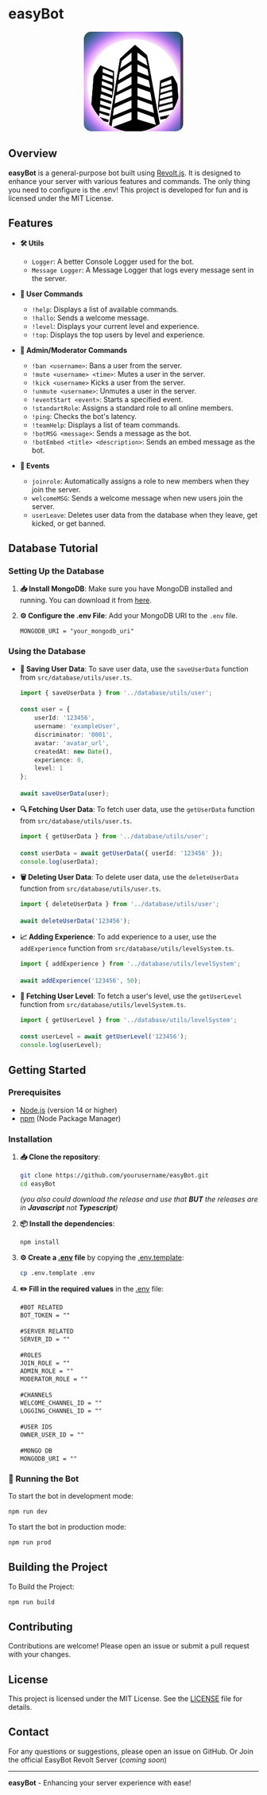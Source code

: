 # easyBot

<p align="center">
  <img src="assets/images/easyBot-Alpha.png" alt="easyBot Logo" width="200" height="200" style="border-radius: 15px;">
</p>

## Overview

**easyBot** is a general-purpose bot built using [Revolt.js](https://github.com/revoltchat/revolt.js). It is designed to enhance your server with various features and commands.
The only thing you need to configure is the .env!
This project is developed for fun and is licensed under the MIT License.

## Features

- **🛠️ Utils**
  - `Logger`: A better Console Logger used for the bot.
  - `Message Logger`: A Message Logger that logs every message sent in the server.

- **👤 User Commands**
  - `!help`: Displays a list of available commands.
  - `!hallo`: Sends a welcome message.
  - `!level`: Displays your current level and experience.
  - `!top`: Displays the top users by level and experience.

- **🔧 Admin/Moderator Commands**
  - `!ban <username>`: Bans a user from the server.
  - `!mute <username> <time>`: Mutes a user in the server.
  - `!kick <username>` Kicks a user from the server.
  - `!unmute <username>`: Unmutes a user in the server.
  - `!eventStart <event>`: Starts a specified event.
  - `!standartRole`: Assigns a standard role to all online members.
  - `!ping`: Checks the bot's latency.
  - `!teamHelp`: Displays a list of team commands.
  - `!botMSG <message>`: Sends a message as the bot.
  - `!botEmbed <title> <description>`: Sends an embed message as the bot.

- **📅 Events**
  - `joinrole`: Automatically assigns a role to new members when they join the server.
  - `welcomeMSG`: Sends a welcome message when new users join the server.
  - `userLeave`: Deletes user data from the database when they leave, get kicked, or get banned.

## Database Tutorial

### Setting Up the Database

1. **📥 Install MongoDB**: Make sure you have MongoDB installed and running. You can download it from [here](https://www.mongodb.com/try/download/community).

2. **⚙️ Configure the .env File**: Add your MongoDB URI to the `.env` file.
    ```env
    MONGODB_URI = "your_mongodb_uri"
    ```

### Using the Database

- **💾 Saving User Data**: To save user data, use the `saveUserData` function from `src/database/utils/user.ts`.
    ```typescript
    import { saveUserData } from '../database/utils/user';

    const user = {
        userId: '123456',
        username: 'exampleUser',
        discriminator: '0001',
        avatar: 'avatar_url',
        createdAt: new Date(),
        experience: 0,
        level: 1
    };

    await saveUserData(user);
    ```

- **🔍 Fetching User Data**: To fetch user data, use the `getUserData` function from `src/database/utils/user.ts`.
    ```typescript
    import { getUserData } from '../database/utils/user';

    const userData = await getUserData({ userId: '123456' });
    console.log(userData);
    ```

- **🗑️ Deleting User Data**: To delete user data, use the `deleteUserData` function from `src/database/utils/user.ts`.
    ```typescript
    import { deleteUserData } from '../database/utils/user';

    await deleteUserData('123456');
    ```

- **📈 Adding Experience**: To add experience to a user, use the `addExperience` function from `src/database/utils/levelSystem.ts`.
    ```typescript
    import { addExperience } from '../database/utils/levelSystem';

    await addExperience('123456', 50);
    ```

- **🏅 Fetching User Level**: To fetch a user's level, use the `getUserLevel` function from `src/database/utils/levelSystem.ts`.
    ```typescript
    import { getUserLevel } from '../database/utils/levelSystem';

    const userLevel = await getUserLevel('123456');
    console.log(userLevel);
    ```

## Getting Started

### Prerequisites

- [Node.js](https://nodejs.org/) (version 14 or higher)
- [npm](https://www.npmjs.com/) (Node Package Manager)

### Installation

1. **📥 Clone the repository**:
    ```sh
    git clone https://github.com/yourusername/easyBot.git
    cd easyBot
    ```

    _(you also could download the release and use that **BUT** the releases are in **Javascript** not **Typescript**)_


2. **📦 Install the dependencies**:
    ```sh
    npm install
    ```

3. **⚙️ Create a [.env](http://_vscodecontentref_/0) file** by copying the [.env.template](http://_vscodecontentref_/1):
    ```sh
    cp .env.template .env
    ```

4. **✏️ Fill in the required values** in the [.env](http://_vscodecontentref_/2) file:
    ```env
    #BOT RELATED
    BOT_TOKEN = ""

    #SERVER RELATED
    SERVER_ID = ""

    #ROLES
    JOIN_ROLE = ""
    ADMIN_ROLE = ""
    MODERATOR_ROLE = ""

    #CHANNELS
    WELCOME_CHANNEL_ID = ""
    LOGGING_CHANNEL_ID = ""

    #USER IDS
    OWNER_USER_ID = ""

    #MONGO DB
    MONGODB_URI = ""
    ```

### 🚀 Running the Bot



To start the bot in development mode:
```sh
npm run dev
```

To start the bot in production mode:
```sh
npm run prod
```

## Building the Project

To Build the Project:
```sh
npm run build
```

## Contributing

Contributions are welcome! Please open an issue or submit a pull request with your changes.

## License

This project is licensed under the MIT License. See the [LICENSE](LICENSE) file for details.

## Contact

For any questions or suggestions, please open an issue on GitHub. 
Or Join the official EasyBot Revolt Server (_coming soon_)

---

**easyBot** - Enhancing your server experience with ease!
